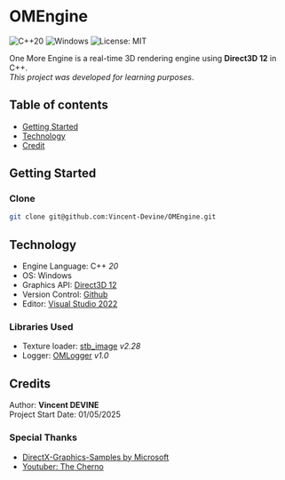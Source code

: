 # OMEngine
![C++20](https://img.shields.io/badge/C%2B%2B-20-orange)
![Windows](https://img.shields.io/badge/platform-Windows-lightgrey)
![License: MIT](https://img.shields.io/badge/license-MIT-green)

One More Engine is a real-time 3D rendering engine using **Direct3D 12** in C++.<br>
*This project was developed for learning purposes*.

## Table of contents
- [Getting Started](#getting-started)
- [Technology](#technology)
- [Credit](#credit)

## Getting Started
### Clone
```bash
git clone git@github.com:Vincent-Devine/OMEngine.git
```

## Technology
- Engine Language: C++ *20*
- OS: Windows
- Graphics API: [Direct3D 12](https://learn.microsoft.com/en-us/windows/win32/direct3d12/direct3d-12-graphics)
- Version Control: [Github](https://github.com/Vincent-Devine/OMEngine)
- Editor: [Visual Studio 2022](https://visualstudio.microsoft.com/fr/vs/)

### Libraries Used
- Texture loader: [stb_image](https://github.com/nothings/stb) *v2.28*
- Logger: [OMLogger](https://github.com/Vincent-Devine/OMLogger) *v1.0*

## Credits
Author: **Vincent DEVINE**<br>
Project Start Date: 01/05/2025

### Special Thanks
- [DirectX-Graphics-Samples by Microsoft](https://github.com/microsoft/DirectX-Graphics-Samples/tree/master)
- [Youtuber: The Cherno](https://www.youtube.com/@TheCherno)